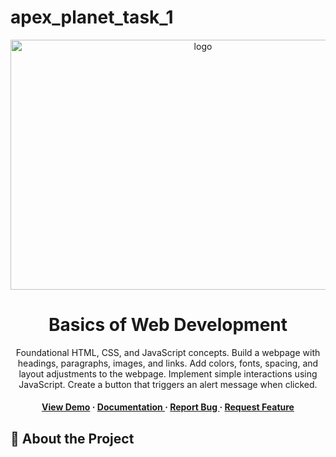# apex_planet_task_1
<div align='center'>

<img src=https://1.bp.blogspot.com/-I_-I1T-ippc/YJ4PkVYou4I/AAAAAAAACVA/T7HrplZhOWsi-ir05Hpno_Mqg4djQ10_ACPcBGAsYHg/s2048/html%2Bcss%2Band%2Bjavascript.jpeg alt="logo" width=600 height=400 />

<h1>Basics of Web Development</h1>
<p>Foundational HTML, CSS, and JavaScript concepts. Build a webpage with headings, paragraphs, images, and links. Add colors, fonts, spacing, and layout adjustments to the webpage. Implement simple interactions using JavaScript. Create a button that triggers an alert message when clicked.</p>

<h4> <a href=https://traptisingh7300.github.io/apex_planet_task_1/>View Demo</a> <span> · </span> <a href="https://github.com/TraptiSingh7300 /apex_planet_task_1/blob/master/README.md"> Documentation </a> <span> · </span> <a href="https://github.com/TraptiSingh7300 /apex_planet_task_1/issues"> Report Bug </a> <span> · </span> <a href="https://github.com/TraptiSingh7300 /apex_planet_task_1/issues"> Request Feature </a> </h4>


</div>

## :star2: About the Project
